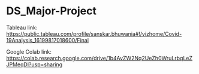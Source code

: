 # DS_Major-Project

Tableau link: https://public.tableau.com/profile/sanskar.bhuwania#!/vizhome/Covid-19Analysis_16199817018600/Final

Google Colab link: https://colab.research.google.com/drive/1b4AvZW2Nq2UeZh0WruLrbqLeZJPMeqDl?usp=sharing
